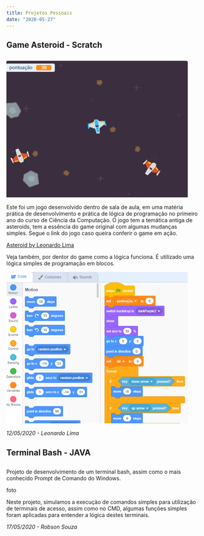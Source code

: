 ```yaml
---
title: Projetos Pessoais
date: "2020-05-27"
---
```

 
## Game Asteroid - Scratch <h2>

![Foto do Jogo Rodando](./jogoscratch.png)

Este foi um jogo desenvolvido dentro de sala de aula, em uma matéria prática de desenvolvimento e prática de lógica de programação no primeiro ano do curso de Ciência da Computação.
O jogo tem a temática antiga de asteroids, tem a essência do game original com algumas mudanças simples.
Segue o link do jogo caso queira conferir o game em ação.

[Asteroid by Leonardo Lima](https://scratch.mit.edu/projects/105882236/)

Veja também, por dentor do game como a lógica funciona. É utilizado uma lógica simples de programação em blocos.

![Fotos dos blocos](./Capturar.png)

<cite> 12/05/2020 - Leonardo Lima <cite>

## Terminal Bash - JAVA <h2>

Projeto de desenvolvimento de um terminal bash, assim como o mais conhecido Prompt de Comando do Windows. 

foto

Neste projeto, simulamos a execução de comandos simples para utilização de terminais de acesso, assim como no CMD, algumas funções simples foram aplicadas para entender a lógica destes terminais.

<cite> 17/05/2020 - Robson Souza <cite>